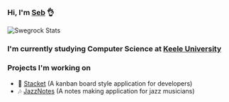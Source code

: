 ### **Hi, I'm [Seb](https://swegrock.github.io/)** 👌
![Swegrock Stats](https://github-readme-stats.vercel.app/api?username=swegrock&show_icons=true&count_private=true&theme=synthwave&border_radius=20&custom_title=My%20Github%20Stats:)

### I'm currently studying Computer Science at [Keele University](https://www.keele.ac.uk)

### Projects I'm working on
- 📅 [Stacket](https://swegrock.github.io/stacket) (A kanban board style application for developers)
- 🎶 [JazzNotes](https://swegrock.github.io/jazznotes) (A notes making application for jazz musicians)

<!--
**Swegrock/Swegrock** is a ✨ _special_ ✨ repository because its `README.md` (this file) appears on your GitHub profile.

Here are some ideas to get you started:

- 🔭 I’m currently working on ...
- 🌱 I’m currently learning ...
- 👯 I’m looking to collaborate on ...
- 🤔 I’m looking for help with ...
- 💬 Ask me about ...
- 📫 How to reach me: ...
- 😄 Pronouns: ...
- ⚡ Fun fact: ...
-->

